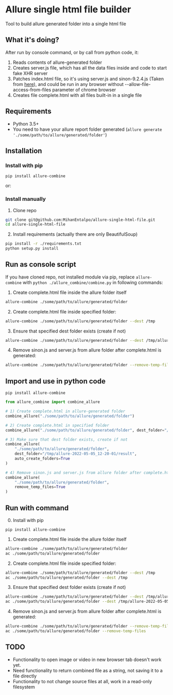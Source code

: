 # Allure single html file builder

Tool to build allure generated folder into a single html file

## What it's doing?

After run by console command, or by call from python code, it:

1. Reads contents of allure-generated folder
2. Creates server.js file, which has all the data files inside and code to start fake XHR server
3. Patches index.html file, so it's using server.js and sinon-9.2.4.js (Taken from [here](https://sinonjs.org/)), and could be run in any browser without --allow-file-access-from-files parameter of chrome browser
4. Creates file complete.html with all files built-in in a single file

## Requirements

* Python 3.5+
* You need to have your allure report folder generated (`allure generate './some/path/to/allure/generated/folder'`)

## Installation


### Install with pip

```shell
pip install allure-combine
```

or:

### Install manually

1. Clone repo

```bash
git clone git@github.com:MihanEntalpo/allure-single-html-file.git
cd allure-single-html-file
```

2. Install requirements (actually there are only BeautifulSoup)

```bash
pip install -r ./requirements.txt
python setup.py install
```

## Run as console script

If you have cloned repo, not installed module via pip, replace `allure-combine` with `python ./allure_combine/combine.py` in following commands:

1) Create complete.html file inside the allure folder itself

```bash
allure-combine ./some/path/to/allure/generated/folder
```

2) Create complete.html file inside specified folder:

```bash
allure-combine ./some/path/to/allure/generated/folder --dest /tmp
```

3) Ensure that specified dest folder exists (create if not)

```bash
allure-combine ./some/path/to/allure/generated/folder --dest /tmp/allure-2022-05-05_12-20-01/result --auto-create-folders
```

4) Remove sinon.js and server.js from allure folder after complete.html is generated:


```bash
allure-combine ./some/path/to/allure/generated/folder --remove-temp-files
```


## Import and use in python code

```shell
pip install allure-combine
```

```python
from allure_combine import combine_allure

# 1) Create complete.html in allure-generated folder
combine_allure("./some/path/to/allure/generated/folder")

# 2) Create complete.html in specified folder
combine_allure("./some/path/to/allure/generated/folder", dest_folder="/tmp")

# 3) Make sure that dest folder exists, create if not
combine_allure(
    "./some/path/to/allure/generated/folder",
    dest_folder="/tmp/allure-2022-05-05_12-20-01/result",
    auto_create_folders=True
)

# 4) Remove sinon.js and server.js from allure folder after complete.html is generated:
combine_allure(
    "./some/path/to/allure/generated/folder",
    remove_temp_files=True
)

```

## Run with command

0) Install with pip

```shell
pip install allure-combine
```

1) Create complete.html file inside the allure folder itself

```bash
allure-combine ./some/path/to/allure/generated/folder
ac ./some/path/to/allure/generated/folder
```

2) Create complete.html file inside specified folder:

```bash
allure-combine ./some/path/to/allure/generated/folder --dest /tmp
ac ./some/path/to/allure/generated/folder --dest /tmp
```

3) Ensure that specified dest folder exists (create if not)

```bash
allure-combine ./some/path/to/allure/generated/folder --dest /tmp/allure-2022-05-05_12-20-01/result --auto-create-folders
ac ./some/path/to/allure/generated/folder --dest /tmp/allure-2022-05-05_12-20-01/result --auto-create-folders
```

4) Remove sinon.js and server.js from allure folder after complete.html is generated:

```bash
allure-combine ./some/path/to/allure/generated/folder --remove-temp-files
ac ./some/path/to/allure/generated/folder --remove-temp-files
```


## TODO

* Functionality to open image or video in new browser tab doesn't work yet.
* Need functionality to return combined file as a string, not saving it to a file directly
* Functionality to not change source files at all, work in a read-only filesystem
